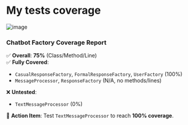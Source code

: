 # My tests coverage
![image](https://github.com/user-attachments/assets/2036c648-b49c-4317-95ae-244f4d4c1817)

### **Chatbot Factory Coverage Report**  

✅ **Overall**: **75%** (Class/Method/Line)  
✅ **Fully Covered**:  
- `CasualResponseFactory`, `FormalResponseFactory`, `UserFactory` (100%)  
- `MessageProcessor`, `ResponseFactory` (N/A, no methods/lines)  

❌ **Untested**:  
- `TextMessageProcessor` (0%)  

🔧 **Action Item**: Test `TextMessageProcessor` to reach **100% coverage**.  



